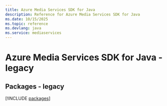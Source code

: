 ```yaml
---
title: Azure Media Services SDK for Java
description: Reference for Azure Media Services SDK for Java
ms.date: 10/15/2025
ms.topic: reference
ms.devlang: java
ms.service: mediaservices
---
```

# Azure Media Services SDK for Java - legacy
## Packages - legacy
[!INCLUDE [packages](media-services-index.md)]